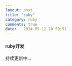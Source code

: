 ```yaml
---
layout: post
title: "ruby"
category: ruby
comments: true
date:   2014-09-12 10:59:51
---
```


#### ruby开发

持续更新中...


